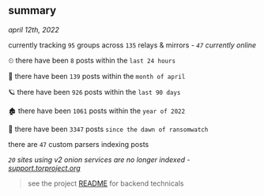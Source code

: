 
## summary
_april 12th, 2022_

currently tracking `95` groups across `135` relays & mirrors - _`47` currently online_

⏲ there have been `8` posts within the `last 24 hours`

🦈 there have been `139` posts within the `month of april`

🪐 there have been `926` posts within the `last 90 days`

🏚 there have been `1061` posts within the `year of 2022`

🦕 there have been `3347` posts `since the dawn of ransomwatch`

there are `47` custom parsers indexing posts

_`20` sites using v2 onion services are no longer indexed - [support.torproject.org](https://support.torproject.org/onionservices/v2-deprecation/)_

> see the project [README](https://github.com/thetanz/ransomwatch#ransomwatch--) for backend technicals
